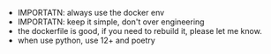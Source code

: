 - IMPORTATN: always use the docker env
- IMPORTATN: keep it simple, don't over engineering
- the dockerfile is good, if you need to rebuild it, please let me know.
- when use python, use 12+ and poetry